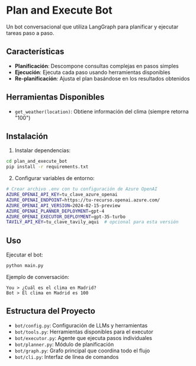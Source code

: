 # Plan and Execute Bot

Un bot conversacional que utiliza LangGraph para planificar y ejecutar tareas paso a paso.

## Características

- **Planificación**: Descompone consultas complejas en pasos simples
- **Ejecución**: Ejecuta cada paso usando herramientas disponibles
- **Re-planificación**: Ajusta el plan basándose en los resultados obtenidos

## Herramientas Disponibles

- `get_weather(location)`: Obtiene información del clima (siempre retorna "100")

## Instalación

1. Instalar dependencias:
```bash
cd plan_and_execute_bot
pip install -r requirements.txt
```

2. Configurar variables de entorno:
```bash
# Crear archivo .env con tu configuración de Azure OpenAI
AZURE_OPENAI_API_KEY=tu_clave_azure_openai
AZURE_OPENAI_ENDPOINT=https://tu-recurso.openai.azure.com/
AZURE_OPENAI_API_VERSION=2024-02-15-preview
AZURE_OPENAI_PLANNER_DEPLOYMENT=gpt-4
AZURE_OPENAI_EXECUTOR_DEPLOYMENT=gpt-35-turbo
TAVILY_API_KEY=tu_clave_tavily_aqui  # opcional para esta versión
```

## Uso

Ejecutar el bot:
```bash
python main.py
```

Ejemplo de conversación:
```
You > ¿Cuál es el clima en Madrid?
Bot > El clima en Madrid es 100
```

## Estructura del Proyecto

- `bot/config.py`: Configuración de LLMs y herramientas
- `bot/tools.py`: Herramientas disponibles para el executor
- `bot/executor.py`: Agente que ejecuta pasos individuales
- `bot/planner.py`: Módulo de planificación
- `bot/graph.py`: Grafo principal que coordina todo el flujo
- `bot/cli.py`: Interfaz de línea de comandos